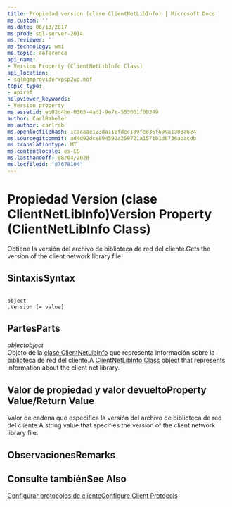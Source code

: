```yaml
---
title: Propiedad version (clase ClientNetLibInfo) | Microsoft Docs
ms.custom: ''
ms.date: 06/13/2017
ms.prod: sql-server-2014
ms.reviewer: ''
ms.technology: wmi
ms.topic: reference
api_name:
- Version Property (ClientNetLibInfo Class)
api_location:
- sqlmgmproviderxpsp2up.mof
topic_type:
- apiref
helpviewer_keywords:
- Version property
ms.assetid: eb02d4be-0363-4ad1-9e7e-553601f09349
author: CarlRabeler
ms.author: carlrab
ms.openlocfilehash: 1cacaae123da110fdec189fed36f699a1303a624
ms.sourcegitcommit: ad4d92dce894592a259721a1571b1d8736abacdb
ms.translationtype: MT
ms.contentlocale: es-ES
ms.lasthandoff: 08/04/2020
ms.locfileid: "87678104"
---
```

# <a name="version-property-clientnetlibinfo-class"></a><span data-ttu-id="32e66-102">Propiedad Version (clase ClientNetLibInfo)</span><span class="sxs-lookup"><span data-stu-id="32e66-102">Version Property (ClientNetLibInfo Class)</span></span>
  <span data-ttu-id="32e66-103">Obtiene la versión del archivo de biblioteca de red del cliente.</span><span class="sxs-lookup"><span data-stu-id="32e66-103">Gets the version of the client network library file.</span></span>  
  
## <a name="syntax"></a><span data-ttu-id="32e66-104">Sintaxis</span><span class="sxs-lookup"><span data-stu-id="32e66-104">Syntax</span></span>  
  
```  
  
object  
.Version [= value]  
```  
  
## <a name="parts"></a><span data-ttu-id="32e66-105">Partes</span><span class="sxs-lookup"><span data-stu-id="32e66-105">Parts</span></span>  
 <span data-ttu-id="32e66-106">*object*</span><span class="sxs-lookup"><span data-stu-id="32e66-106">*object*</span></span>  
 <span data-ttu-id="32e66-107">Objeto de la [clase ClientNetLibInfo](clientnetlibinfo-class.md) que representa información sobre la biblioteca de red del cliente.</span><span class="sxs-lookup"><span data-stu-id="32e66-107">A [ClientNetLibInfo Class](clientnetlibinfo-class.md) object that represents information about the client net library.</span></span>  
  
## <a name="property-valuereturn-value"></a><span data-ttu-id="32e66-108">Valor de propiedad y valor devuelto</span><span class="sxs-lookup"><span data-stu-id="32e66-108">Property Value/Return Value</span></span>  
 <span data-ttu-id="32e66-109">Valor de cadena que especifica la versión del archivo de biblioteca de red del cliente.</span><span class="sxs-lookup"><span data-stu-id="32e66-109">A string value that specifies the version of the client network library file.</span></span>  
  
## <a name="remarks"></a><span data-ttu-id="32e66-110">Observaciones</span><span class="sxs-lookup"><span data-stu-id="32e66-110">Remarks</span></span>  
  
## <a name="see-also"></a><span data-ttu-id="32e66-111">Consulte también</span><span class="sxs-lookup"><span data-stu-id="32e66-111">See Also</span></span>  
 [<span data-ttu-id="32e66-112">Configurar protocolos de cliente</span><span class="sxs-lookup"><span data-stu-id="32e66-112">Configure Client Protocols</span></span>](https://technet.microsoft.com/library/ms181035.aspx)  
  
  
